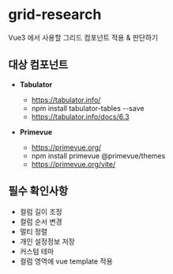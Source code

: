 # grid-research

Vue3 에서 사용할 그리드 컴포넌트 적용 & 판단하기

## 대상 컴포넌트

* **Tabulator**
  * https://tabulator.info/
  * npm install tabulator-tables --save
  * https://tabulator.info/docs/6.3

* **Primevue**
  * https://primevue.org/
  * npm install primevue @primevue/themes
  * https://primevue.org/vite/

## 필수 확인사항

* 컬럼 길이 조정
* 컬럼 순서 변경
* 멀티 정렬
* 개인 설정정보 저장
* 커스텀 테마
* 컬럼 영역에 vue template 적용